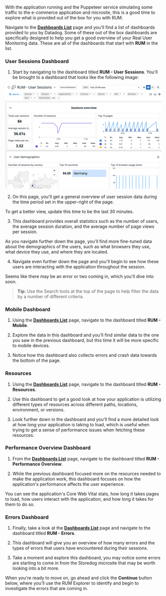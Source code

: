With the application running and the Puppeteer service simulating some traffic to the e-commerce application and microsite, this is a good time to explore what is provided out of the box for you with RUM.

Navigate to the <a href="https://app.datadoghq.com/dashboard/lists" target="_datadog">**Dashboards List**</a> page and you'll find a list of dashboards provided to you by Datadog. Some of these out of the box dashboards are specifically designed to help you get a good overview of your Real User Monitoring data. These are all of the dashboards that start with **RUM** in the list. 

### User Sessions Dashboard

1. Start by navigating to the dashboard titled **RUM - User Sessions**. You'll be brought to a dashboard that looks like the following image:

  ![The User Sessions dashboard gives insight and demographics about users that are interacting with an application.](assets/user-session-dashboard.png)

2. On this page, you'll get a general overview of user session data during the time period set in the upper-right of the page. 

  To get a better view, update this time to be the last 30 minutes.

3. This dashboard provides overall statistics such as the number of users, the average session duration, and the average number of page views per session.

  As you navigate further down the page, you'll find more fine-tuned data about the demographics of the users, such as what browsers they use, what device they use, and where they are located.

4. Navigate even further down the page and you'll begin to see how these users are interacting with the application throughout the session.

  Seems like there may be an error or two coming in, which you'll dive into soon. 

> **Tip:** Use the Search tools at the top of the page to help filter the data by a number of different criteria.

### Mobile Dashboard

1. Using the <a href="https://app.datadoghq.com/dashboard/lists" target="_datadog">**Dashboards List**</a> page, navigate to the dashboard titled **RUM - Mobile**.

2. Explore the data in this dashboard and you'll find similar data to the one you saw in the previous dashboard, but this time it will be more specific to mobile devices.

3. Notice how this dashboard also collects errors and crash data towards the bottom of the page.

### Resources

1. Using the <a href="https://app.datadoghq.com/dashboard/lists" target="_datadog">**Dashboards List**</a> page, navigate to the dashboard titled **RUM - Resources**.

2. Use this dashboard to get a good look at how your application is utilizing different types of resources across different paths, locations, environment, or versions.

3. Look further down in the dashboard and you'll find a more detailed look at how long your application is taking to load, which is useful when trying to get a sense of performance issues when fetching these resources.

### Performance Overview Dashboard

1. From the <a href="https://app.datadoghq.com/dashboard/lists" target="_datadog">**Dashboards List**</a> page, navigate to the dashboard titled **RUM - Performance Overview**.

2. While the previous dashboard focused more on the resources needed to make the application work, this dashboard focuses on how the application's performance affects the user experience.

  You can see the application's Core Web Vital stats, how long it takes pages to load, how users interact with the application, and how long it takes for them to do so.

### Errors Dashboard

1. Finally, take a look at the <a href="https://app.datadoghq.com/dashboard/lists" target="_datadog">**Dashboards List**</a> page and navigate to the dashboard titled **RUM - Errors**.

2. This dashboard will give you an overview of how many errors and the types of errors that users have encountered during their sessions.

3. Take a moment and explore this dashboard, you may notice some errors are starting to come in from the Storedog microsite that may be worth looking into a bit more. 

When you're ready to move on, go ahead and click the **Continue** button below, where you'll use the RUM Explorer to identify and begin to investigate the errors that are coming in.

